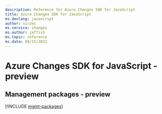 ```yaml
---
description: Reference for Azure Changes SDK for JavaScript
title: Azure Changes SDK for JavaScript
ms.devlang: javascript
author: xirzec
ms.service: changes
ms.author: jeffish
ms.topic: reference
ms.data: 09/15/2022
---
```

# Azure Changes SDK for JavaScript - preview

## Management packages - preview
[!INCLUDE [mgmt-packages](changes-mgmt-index.md)]

